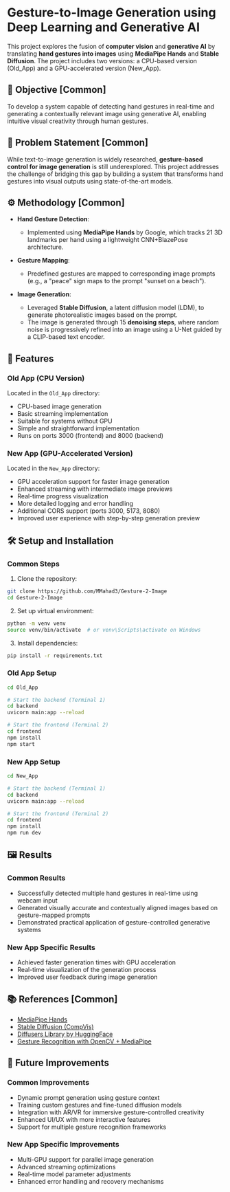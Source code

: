 # Gesture-to-Image Generation using Deep Learning and Generative AI 

This project explores the fusion of **computer vision** and **generative AI** by translating **hand gestures into images** using **MediaPipe Hands** and **Stable Diffusion**. The project includes two versions: a CPU-based version (Old_App) and a GPU-accelerated version (New_App).

## 📌 Objective [Common]

To develop a system capable of detecting hand gestures in real-time and generating a contextually relevant image using generative AI, enabling intuitive visual creativity through human gestures.

## 🧩 Problem Statement [Common]

While text-to-image generation is widely researched, **gesture-based control for image generation** is still underexplored. This project addresses the challenge of bridging this gap by building a system that transforms hand gestures into visual outputs using state-of-the-art models.

## ⚙️ Methodology [Common]

- **Hand Gesture Detection**: 
  - Implemented using **MediaPipe Hands** by Google, which tracks 21 3D landmarks per hand using a lightweight CNN+BlazePose architecture.

- **Gesture Mapping**: 
  - Predefined gestures are mapped to corresponding image prompts (e.g., a "peace" sign maps to the prompt "sunset on a beach").

- **Image Generation**: 
  - Leveraged **Stable Diffusion**, a latent diffusion model (LDM), to generate photorealistic images based on the prompt.
  - The image is generated through 15 **denoising steps**, where random noise is progressively refined into an image using a U-Net guided by a CLIP-based text encoder.

## 🚀 Features

### Old App (CPU Version)
Located in the `Old_App` directory:
- CPU-based image generation
- Basic streaming implementation
- Suitable for systems without GPU
- Simple and straightforward implementation
- Runs on ports 3000 (frontend) and 8000 (backend)

### New App (GPU-Accelerated Version)
Located in the `New_App` directory:
- GPU acceleration support for faster image generation
- Enhanced streaming with intermediate image previews
- Real-time progress visualization
- More detailed logging and error handling
- Additional CORS support (ports 3000, 5173, 8080)
- Improved user experience with step-by-step generation preview

## 🛠️ Setup and Installation

### Common Steps
1. Clone the repository:
```bash
git clone https://github.com/MMahad3/Gesture-2-Image
cd Gesture-2-Image
```

2. Set up virtual environment:
```bash
python -m venv venv
source venv/bin/activate  # or venv\Scripts\activate on Windows
```

3. Install dependencies:
```bash
pip install -r requirements.txt
```

### Old App Setup
```bash
cd Old_App

# Start the backend (Terminal 1)
cd backend
uvicorn main:app --reload

# Start the frontend (Terminal 2)
cd frontend
npm install
npm start
```

### New App Setup
```bash
cd New_App

# Start the backend (Terminal 1)
cd backend
uvicorn main:app --reload

# Start the frontend (Terminal 2)
cd frontend
npm install
npm run dev
```

## 🖼️ Results

### Common Results
- Successfully detected multiple hand gestures in real-time using webcam input
- Generated visually accurate and contextually aligned images based on gesture-mapped prompts
- Demonstrated practical application of gesture-controlled generative systems

### New App Specific Results
- Achieved faster generation times with GPU acceleration
- Real-time visualization of the generation process
- Improved user feedback during image generation

## 📚 References [Common]

- [MediaPipe Hands](https://google.github.io/mediapipe/solutions/hands)
- [Stable Diffusion (CompVis)](https://github.com/CompVis/stable-diffusion)
- [Diffusers Library by HuggingFace](https://github.com/huggingface/diffusers)
- [Gesture Recognition with OpenCV + MediaPipe](https://google.github.io/mediapipe/)

## 🧪 Future Improvements

### Common Improvements
- Dynamic prompt generation using gesture context
- Training custom gestures and fine-tuned diffusion models
- Integration with AR/VR for immersive gesture-controlled creativity
- Enhanced UI/UX with more interactive features
- Support for multiple gesture recognition frameworks

### New App Specific Improvements
- Multi-GPU support for parallel image generation
- Advanced streaming optimizations
- Real-time model parameter adjustments
- Enhanced error handling and recovery mechanisms
